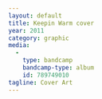 ```yaml
---
layout: default
title: Keepin Warm cover
year: 2011
category: graphic
media:
  -
    type: bandcamp
    bandcamp-type: album
    id: 789749010
tagline: Cover Art
---
```

